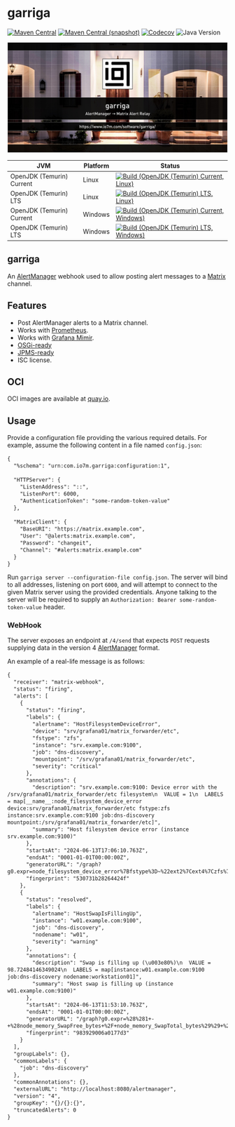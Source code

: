 garriga
===

[![Maven Central](https://img.shields.io/maven-central/v/com.io7m.garriga/com.io7m.garriga.svg?style=flat-square)](http://search.maven.org/#search%7Cga%7C1%7Cg%3A%22com.io7m.garriga%22)
[![Maven Central (snapshot)](https://img.shields.io/nexus/s/com.io7m.garriga/com.io7m.garriga?server=https%3A%2F%2Fs01.oss.sonatype.org&style=flat-square)](https://s01.oss.sonatype.org/content/repositories/snapshots/com/io7m/garriga/)
[![Codecov](https://img.shields.io/codecov/c/github/io7m-com/garriga.svg?style=flat-square)](https://codecov.io/gh/io7m-com/garriga)
![Java Version](https://img.shields.io/badge/21-java?label=java&color=e6c35c)

![com.io7m.garriga](./src/site/resources/garriga.jpg?raw=true)

| JVM | Platform | Status |
|-----|----------|--------|
| OpenJDK (Temurin) Current | Linux | [![Build (OpenJDK (Temurin) Current, Linux)](https://img.shields.io/github/actions/workflow/status/io7m-com/garriga/main.linux.temurin.current.yml)](https://www.github.com/io7m-com/garriga/actions?query=workflow%3Amain.linux.temurin.current)|
| OpenJDK (Temurin) LTS | Linux | [![Build (OpenJDK (Temurin) LTS, Linux)](https://img.shields.io/github/actions/workflow/status/io7m-com/garriga/main.linux.temurin.lts.yml)](https://www.github.com/io7m-com/garriga/actions?query=workflow%3Amain.linux.temurin.lts)|
| OpenJDK (Temurin) Current | Windows | [![Build (OpenJDK (Temurin) Current, Windows)](https://img.shields.io/github/actions/workflow/status/io7m-com/garriga/main.windows.temurin.current.yml)](https://www.github.com/io7m-com/garriga/actions?query=workflow%3Amain.windows.temurin.current)|
| OpenJDK (Temurin) LTS | Windows | [![Build (OpenJDK (Temurin) LTS, Windows)](https://img.shields.io/github/actions/workflow/status/io7m-com/garriga/main.windows.temurin.lts.yml)](https://www.github.com/io7m-com/garriga/actions?query=workflow%3Amain.windows.temurin.lts)|

## garriga

An [AlertManager](https://prometheus.io/docs/alerting/latest/overview/) webhook
used to allow posting alert messages to a [Matrix](https://matrix.org/) channel.

## Features

* Post AlertManager alerts to a Matrix channel.
* Works with [Prometheus](https://prometheus.io/docs/alerting/latest/overview/).
* Works with [Grafana Mimir](https://grafana.com/docs/mimir/latest/references/architecture/components/alertmanager/).
* [OSGi-ready](https://www.osgi.org/)
* [JPMS-ready](https://en.wikipedia.org/wiki/Java_Platform_Module_System)
* ISC license.

## OCI

OCI images are available at [quay.io](https://quay.io/repository/io7mcom/garriga).

## Usage

Provide a configuration file providing the various required details. For
example, assume the following content in a file named `config.json`:

```
{
  "%schema": "urn:com.io7m.garriga:configuration:1",

  "HTTPServer": {
    "ListenAddress": "::",
    "ListenPort": 6000,
    "AuthenticationToken": "some-random-token-value"
  },

  "MatrixClient": {
    "BaseURI": "https://matrix.example.com",
    "User": "@alerts:matrix.example.com",
    "Password": "changeit",
    "Channel": "#alerts:matrix.example.com"
  }
}
```

Run `garriga server --configuration-file config.json`. The server will
bind to all addresses, listening on port `6000`, and will attempt to connect
to the given Matrix server using the provided credentials. Anyone talking
to the server will be required to supply an
`Authorization: Bearer some-random-token-value` header.

### WebHook

The server exposes an endpoint at `/4/send` that expects `POST` requests
supplying data in the version 4 [AlertManager](https://prometheus.io/docs/alerting/latest/configuration/#webhook_config)
format.

An example of a real-life message is as follows:

```
{
  "receiver": "matrix-webhook",
  "status": "firing",
  "alerts": [
    {
      "status": "firing",
      "labels": {
        "alertname": "HostFilesystemDeviceError",
        "device": "srv/grafana01/matrix_forwarder/etc",
        "fstype": "zfs",
        "instance": "srv.example.com:9100",
        "job": "dns-discovery",
        "mountpoint": "/srv/grafana01/matrix_forwarder/etc",
        "severity": "critical"
      },
      "annotations": {
        "description": "srv.example.com:9100: Device error with the /srv/grafana01/matrix_forwarder/etc filesystem\n  VALUE = 1\n  LABELS = map[__name__:node_filesystem_device_error device:srv/grafana01/matrix_forwarder/etc fstype:zfs instance:srv.example.com:9100 job:dns-discovery mountpoint:/srv/grafana01/matrix_forwarder/etc]",
        "summary": "Host filesystem device error (instance srv.example.com:9100)"
      },
      "startsAt": "2024-06-13T17:06:10.763Z",
      "endsAt": "0001-01-01T00:00:00Z",
      "generatorURL": "/graph?g0.expr=node_filesystem_device_error%7Bfstype%3D~%22ext2%7Cext4%7Czfs%7Cxfs%7Cvfat%22%7D+%3D%3D+1\u0026g0.tab=1",
      "fingerprint": "530731b28264424f"
    },
    {
      "status": "resolved",
      "labels": {
        "alertname": "HostSwapIsFillingUp",
        "instance": "w01.example.com:9100",
        "job": "dns-discovery",
        "nodename": "w01",
        "severity": "warning"
      },
      "annotations": {
        "description": "Swap is filling up (\u003e80%)\n  VALUE = 98.72484146349024\n  LABELS = map[instance:w01.example.com:9100 job:dns-discovery nodename:workstation01]",
        "summary": "Host swap is filling up (instance w01.example.com:9100)"
      },
      "startsAt": "2024-06-13T11:53:10.763Z",
      "endsAt": "0001-01-01T00:00:00Z",
      "generatorURL": "/graph?g0.expr=%28%281+-+%28node_memory_SwapFree_bytes+%2F+node_memory_SwapTotal_bytes%29%29+%2A+100+%3E+80%29+%2A+on+%28instance%29+group_left+%28nodename%29+node_uname_info%7Bnodename%3D~%22.%2B%22%7D\u0026g0.tab=1",
      "fingerprint": "983929006a0177d3"
    }
  ],
  "groupLabels": {},
  "commonLabels": {
    "job": "dns-discovery"
  },
  "commonAnnotations": {},
  "externalURL": "http://localhost:8080/alertmanager",
  "version": "4",
  "groupKey": "{}/{}:{}",
  "truncatedAlerts": 0
}
```

